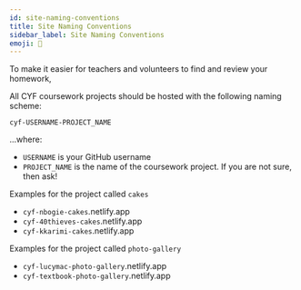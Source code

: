 ```yaml
---
id: site-naming-conventions
title: Site Naming Conventions
sidebar_label: Site Naming Conventions
emoji: 🔩
---
```


To make it easier for teachers and volunteers to find and review your homework,

All CYF coursework projects should be hosted with the following naming scheme:

`cyf-USERNAME-PROJECT_NAME`

...where:

- `USERNAME` is your GitHub username
- `PROJECT_NAME` is the name of the coursework project. If you are not sure, then ask!

Examples for the project called `cakes`

- `cyf-nbogie-cakes`.netlify.app
- `cyf-40thieves-cakes`.netlify.app
- `cyf-kkarimi-cakes`.netlify.app

Examples for the project called `photo-gallery`

- `cyf-lucymac-photo-gallery`.netlify.app
- `cyf-textbook-photo-gallery`.netlify.app
